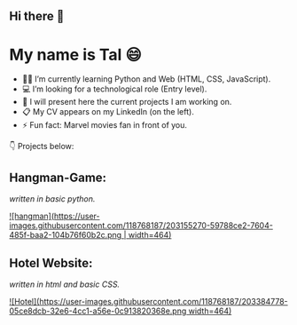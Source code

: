 ## Hi there 👋

# My name is Tal 😄

- 👩‍🎓 I’m currently learning Python and Web (HTML, CSS, JavaScript).
- 💻 I’m looking for a technological role (Entry level).
- 🎨 I will present here the current projects I am working on.
- 📋 My CV appears on my LinkedIn (on the left). 
- ⚡ Fun fact: Marvel movies fan in front of you.



:point_down: Projects below: 
 
## **Hangman-Game**:
*written in basic python.*

[![hangman](https://user-images.githubusercontent.com/118768187/203155270-59788ce2-7604-485f-baa2-104b76f60b2c.png | width=464)](https://github.com/tal-mat/Hangman-Game)

## **Hotel Website**:
*written in html and basic CSS.*

[![Hotel](https://user-images.githubusercontent.com/118768187/203384778-05ce8dcb-32e6-4cc1-a56e-0c913820368e.png width=464)](https://github.com/tal-mat/hotel_website)



